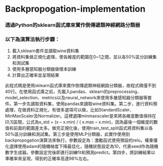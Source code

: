 # Backpropogation-implementation
### 透過Python的sklearn函式庫來實作倒傳遞類神經網路分類器

### 以下為演算法執行步驟：
1.	載入sklearn套件並讀取wine資料集
2.	將資料集做正規化處理，使各維度的範圍在0~1之間，並以各50%區分訓練集和測試集
3.	使用多層感知器分類器做樣本訓練
4.	計算出正確率並呈現結果


此程式碼是使用sklearn函式庫來實作倒傳遞類神經網路分類器，故程式碼僅不到40行。在使用函式庫之前，先載入pandas、sklearn的preprocessing、model_selection、metrics以及neural_network來使用多層感知器分類器等套件。第一步先讀取資料集，使用pandas來讀取wine資料集。第二步，進行資料預處理，在做資料正規化，有很多選項可以做，比如StandardScaler、MinMaxScaler及Normalizer。這裡選擇minmaxscaler是來將各維度數值保持在[0,1]區間，公式為x_std = (x – x.min) / ( x.max – x.min)，因為最後一個維度的數值和前面的範圍差太多。做完正規化後，使用train_test_split函式將資料集以各50%區分訓練和測試集。第三步是使用MLP分類器，此實作使用到backpropogation演算法來執行，參數設定為：激勵函式使用預設的relu，權重優化選擇使用adam的隨機梯度下降最佳化，隨機狀態設定為10，代表seed作為隨機數字生成器。參數設定完後即進行訓練fit和預測predict。第四步，將訓練結果以準確率來呈現，得到的正確率高達98%左右。
